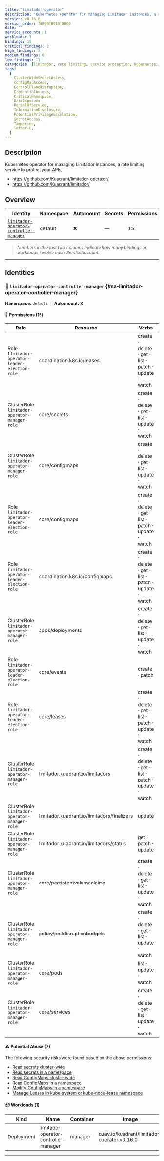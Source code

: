 ```yaml
---
title: "limitador-operator"
description: "Kubernetes operator for managing Limitador instances, a rate limiting service to protect your APIs."
version: v0.16.0
version_order: f0000f0010f0000
date: ""
service_accounts: 1
workloads: 1
bindings: 15
critical_findings: 2
high_findings: 2
medium_findings: 0
low_findings: 11
categories: [limitador, rate limiting, service protection, kubernetes, kuadrant]
tags:
  [
    ClusterWideSecretAccess,
    ConfigMapAccess,
    ControlPlaneDisruption,
    CredentialAccess,
    CriticalNamespace,
    DataExposure,
    DenialOfService,
    InformationDisclosure,
    PotentialPrivilegeEscalation,
    SecretAccess,
    Tampering,
    letter-L,
  ]
---
```


## Description

Kubernetes operator for managing Limitador instances, a rate limiting service to protect your APIs.

- https://github.com/Kuadrant/limitador-operator/
- https://github.com/Kuadrant/limitador/

## Overview

| Identity                                                                             | Namespace | Automount | Secrets | Permissions | Workloads | Risk                    |
| ------------------------------------------------------------------------------------ | --------- | --------- | ------- | ----------- | --------- | ----------------------- |
| [`limitador-operator-controller-manager`](#sa-limitador-operator-controller-manager) | default   | ❌        | —       | 15          | 1         | {{< risk "Critical" >}} |

> _Numbers in the last two columns indicate how many bindings or workloads involve each ServiceAccount._

---

## Identities

### 🤖 `limitador-operator-controller-manager` {#sa-limitador-operator-controller-manager}

**Namespace:** `default`  |  **Automount:** ❌

#### 🔑 Permissions (15)

| Role                                           | Resource                                    | Verbs                                                 | Risk                  | Tags                                                                                                                                                            |
| ---------------------------------------------- | ------------------------------------------- | ----------------------------------------------------- | --------------------- | --------------------------------------------------------------------------------------------------------------------------------------------------------------- |
| Role `limitador-operator-leader-election-role` | coordination.k8s.io/leases                  | create · delete · get · list · patch · update · watch | {{< risk Critical >}} | {{< tag "ControlPlaneDisruption" >}} {{< tag "CriticalNamespace" >}} {{< tag "DenialOfService" >}} {{< tag "Tampering" >}}                                      |
| ClusterRole `limitador-operator-manager-role`  | core/secrets                                | create · delete · get · list · update · watch         | {{< risk Critical >}} | {{< tag "ClusterWideSecretAccess" >}} {{< tag "CredentialAccess" >}} {{< tag "DataExposure" >}} {{< tag "InformationDisclosure" >}} {{< tag "SecretAccess" >}}  |
| ClusterRole `limitador-operator-manager-role`  | core/configmaps                             | create · delete · get · list · update · watch         | {{< risk High >}}     | {{< tag "ConfigMapAccess" >}} {{< tag "DataExposure" >}} {{< tag "InformationDisclosure" >}}                                                                    |
| Role `limitador-operator-leader-election-role` | core/configmaps                             | create · delete · get · list · patch · update · watch | {{< risk High >}}     | {{< tag "ConfigMapAccess" >}} {{< tag "DataExposure" >}} {{< tag "InformationDisclosure" >}} {{< tag "PotentialPrivilegeEscalation" >}} {{< tag "Tampering" >}} |
| Role `limitador-operator-leader-election-role` | coordination.k8s.io/configmaps              | create · delete · get · list · patch · update · watch | {{< risk Low >}}      |                                                                                                                                                                 |
| ClusterRole `limitador-operator-manager-role`  | apps/deployments                            | create · delete · get · list · update · watch         | {{< risk Low >}}      |                                                                                                                                                                 |
| Role `limitador-operator-leader-election-role` | core/events                                 | create · patch                                        | {{< risk Low >}}      |                                                                                                                                                                 |
| Role `limitador-operator-leader-election-role` | core/leases                                 | create · delete · get · list · patch · update · watch | {{< risk Low >}}      |                                                                                                                                                                 |
| ClusterRole `limitador-operator-manager-role`  | limitador.kuadrant.io/limitadors            | create · delete · get · list · patch · update · watch | {{< risk Low >}}      |                                                                                                                                                                 |
| ClusterRole `limitador-operator-manager-role`  | limitador.kuadrant.io/limitadors/finalizers | update                                                | {{< risk Low >}}      |                                                                                                                                                                 |
| ClusterRole `limitador-operator-manager-role`  | limitador.kuadrant.io/limitadors/status     | get · patch · update                                  | {{< risk Low >}}      |                                                                                                                                                                 |
| ClusterRole `limitador-operator-manager-role`  | core/persistentvolumeclaims                 | create · delete · get · list · update · watch         | {{< risk Low >}}      |                                                                                                                                                                 |
| ClusterRole `limitador-operator-manager-role`  | policy/poddisruptionbudgets                 | create · delete · get · list · update · watch         | {{< risk Low >}}      |                                                                                                                                                                 |
| ClusterRole `limitador-operator-manager-role`  | core/pods                                   | list · update · watch                                 | {{< risk Low >}}      |                                                                                                                                                                 |
| ClusterRole `limitador-operator-manager-role`  | core/services                               | create · delete · get · list · update · watch         | {{< risk Low >}}      |                                                                                                                                                                 |

#### ⚠️ Potential Abuse (7)

The following security risks were found based on the above permissions:

- [Read secrets cluster-wide](/rules/1010)
- [Read secrets in a namespace](/rules/1011)
- [Read ConfigMaps cluster-wide](/rules/1022)
- [Read ConfigMaps in a namespace](/rules/1023)
- [Modify ConfigMaps in a namespace](/rules/1025)
- [Manage Leases in kube-system or kube-node-lease namespace](/rules/1081)

#### 📦 Workloads (1)

| Kind       | Name                                  | Container | Image                                       |
| ---------- | ------------------------------------- | --------- | ------------------------------------------- |
| Deployment | limitador-operator-controller-manager | manager   | quay.io/kuadrant/limitador-operator:v0.16.0 |

---
